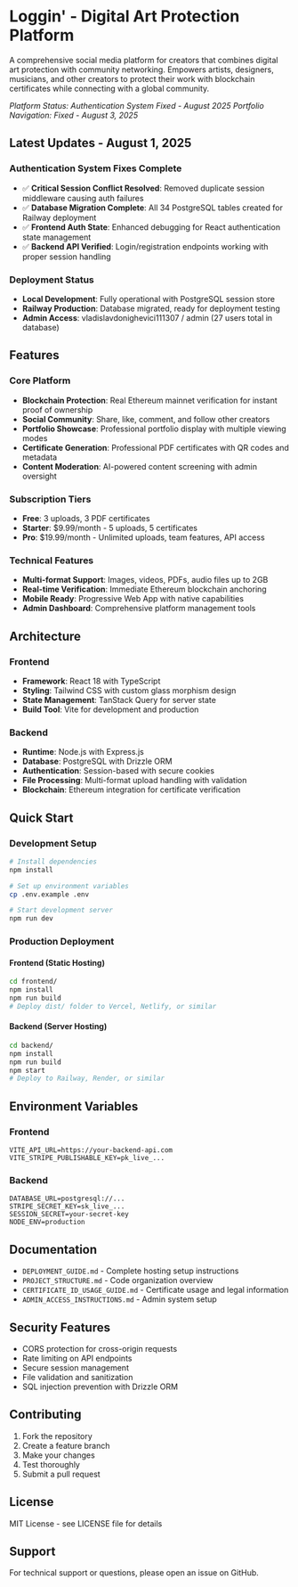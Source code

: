 # Loggin' - Digital Art Protection Platform

A comprehensive social media platform for creators that combines digital art protection with community networking. Empowers artists, designers, musicians, and other creators to protect their work with blockchain certificates while connecting with a global community.

*Platform Status: Authentication System Fixed - August 2025*
*Portfolio Navigation: Fixed - August 3, 2025*

## Latest Updates - August 1, 2025
### Authentication System Fixes Complete
- ✅ **Critical Session Conflict Resolved**: Removed duplicate session middleware causing auth failures
- ✅ **Database Migration Complete**: All 34 PostgreSQL tables created for Railway deployment  
- ✅ **Frontend Auth State**: Enhanced debugging for React authentication state management
- ✅ **Backend API Verified**: Login/registration endpoints working with proper session handling

### Deployment Status
- **Local Development**: Fully operational with PostgreSQL session store
- **Railway Production**: Database migrated, ready for deployment testing
- **Admin Access**: vladislavdonighevici111307 / admin (27 users total in database)

## Features

### Core Platform
- **Blockchain Protection**: Real Ethereum mainnet verification for instant proof of ownership
- **Social Community**: Share, like, comment, and follow other creators
- **Portfolio Showcase**: Professional portfolio display with multiple viewing modes
- **Certificate Generation**: Professional PDF certificates with QR codes and metadata
- **Content Moderation**: AI-powered content screening with admin oversight

### Subscription Tiers
- **Free**: 3 uploads, 3 PDF certificates
- **Starter**: $9.99/month - 5 uploads, 5 certificates
- **Pro**: $19.99/month - Unlimited uploads, team features, API access

### Technical Features
- **Multi-format Support**: Images, videos, PDFs, audio files up to 2GB
- **Real-time Verification**: Immediate Ethereum blockchain anchoring
- **Mobile Ready**: Progressive Web App with native capabilities
- **Admin Dashboard**: Comprehensive platform management tools

## Architecture

### Frontend
- **Framework**: React 18 with TypeScript
- **Styling**: Tailwind CSS with custom glass morphism design
- **State Management**: TanStack Query for server state
- **Build Tool**: Vite for development and production

### Backend
- **Runtime**: Node.js with Express.js
- **Database**: PostgreSQL with Drizzle ORM
- **Authentication**: Session-based with secure cookies
- **File Processing**: Multi-format upload handling with validation
- **Blockchain**: Ethereum integration for certificate verification

## Quick Start

### Development Setup
```bash
# Install dependencies
npm install

# Set up environment variables
cp .env.example .env

# Start development server
npm run dev
```

### Production Deployment

#### Frontend (Static Hosting)
```bash
cd frontend/
npm install
npm run build
# Deploy dist/ folder to Vercel, Netlify, or similar
```

#### Backend (Server Hosting)
```bash
cd backend/
npm install
npm run build
npm start
# Deploy to Railway, Render, or similar
```

## Environment Variables

### Frontend
```env
VITE_API_URL=https://your-backend-api.com
VITE_STRIPE_PUBLISHABLE_KEY=pk_live_...
```

### Backend
```env
DATABASE_URL=postgresql://...
STRIPE_SECRET_KEY=sk_live_...
SESSION_SECRET=your-secret-key
NODE_ENV=production
```

## Documentation

- `DEPLOYMENT_GUIDE.md` - Complete hosting setup instructions
- `PROJECT_STRUCTURE.md` - Code organization overview
- `CERTIFICATE_ID_USAGE_GUIDE.md` - Certificate usage and legal information
- `ADMIN_ACCESS_INSTRUCTIONS.md` - Admin system setup

## Security Features

- CORS protection for cross-origin requests
- Rate limiting on API endpoints
- Secure session management
- File validation and sanitization
- SQL injection prevention with Drizzle ORM

## Contributing

1. Fork the repository
2. Create a feature branch
3. Make your changes
4. Test thoroughly
5. Submit a pull request

## License

MIT License - see LICENSE file for details

## Support

For technical support or questions, please open an issue on GitHub.